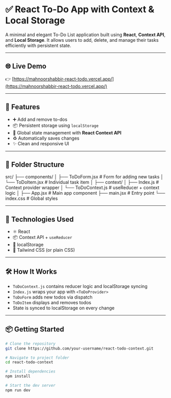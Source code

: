 # ✅ React To-Do App with Context & Local Storage

A minimal and elegant To-Do List application built using **React**, **Context API**, and **Local Storage**. It allows users to add, delete, and manage their tasks efficiently with persistent state.

---

## 🌐 Live Demo

👉 [https://mahnoorshabbir-react-todo.vercel.app/](https://mahnoorshabbir-react-todo.vercel.app/)

---

## 🚀 Features

- ➕ Add and remove to-dos
- 📦 Persistent storage using `localStorage`
- 🧠 Global state management with **React Context API**
- ♻️ Automatically saves changes
- ✨ Clean and responsive UI

---

## 📁 Folder Structure

src/
├── components/
│ ├── ToDoForm.jsx # Form for adding new tasks
│ └── ToDoItem.jsx # Individual task item
│
├── context/
│ ├── Index.js # Context provider wrapper
│ └── ToDoContext.js # useReducer + context logic
│
├── App.jsx # Main app component
├── main.jsx # Entry point
└── index.css # Global styles

---

## 🧠 Technologies Used

- ⚛️ React
- 📦 Context API + `useReducer`
- 💾 localStorage
- 💅 Tailwind CSS (or plain CSS)

---

## 🛠 How It Works

- `ToDoContext.js` contains reducer logic and localStorage syncing
- `Index.js` wraps your app with `<ToDoProvider>`
- `ToDoForm` adds new todos via dispatch
- `ToDoItem` displays and removes todos
- State is synced to localStorage on every change

---

## 📦 Getting Started

```bash
# Clone the repository
git clone https://github.com/your-username/react-todo-context.git

# Navigate to project folder
cd react-todo-context

# Install dependencies
npm install

# Start the dev server
npm run dev
